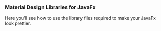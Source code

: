 ### Material Design Libraries for JavaFx

Here you'll see how to use the library files required to make your JavaFx look prettier.
